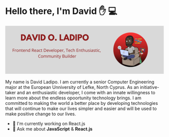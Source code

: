 
# Hello there, I'm David :hand: :computer:
<img src="https://github.com/deedevs/deedevs/blob/main/gitemoji.png">

My name is David Ladipo. I am currently a senior Computer Engineering major at the European Unniversity of Lefke, North Cyprus. As an initiative-taker and an enthusiastic developer, I come with an innate willingness to learn more about the endless opoortunity technology brings. I am committed to making the world a better place by developing technologies that will continue to make our lives simpler and easier and will be used to make positive change to our lives.


- 🔭 I'm currently working on React.js
- 💬 Ask me about **JavaScript** & **React.js**

<!--
**deedevs/deedevs** is a ✨ _special_ ✨ repository because its `README.md` (this file) appears on your GitHub profile.

Here are some ideas to get you started:

- 🔭 I’m currently working on ...
- 🌱 I’m currently learning ...
- 👯 I’m looking to collaborate on ...
- 🤔 I’m looking for help with ...
- 💬 Ask me about ...
- 📫 How to reach me: ...
- 😄 Pronouns: ...
- ⚡ Fun fact: ...
-->
